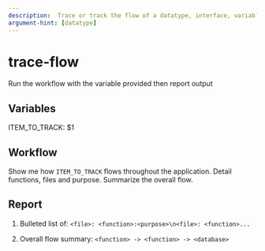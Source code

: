 ```yaml
---
description:  Trace or track the flow of a datatype, interface, variable, etc throughout the codebase
argument-hint: [datatype]
---
```


# trace-flow

Run the workflow with the variable provided then report output

## Variables

ITEM_TO_TRACK: $1

## Workflow 

Show me how `ITEM_TO_TRACK` flows throughout the application. Detail functions, files and purpose. Summarize the overall flow.

## Report 

1. Bulleted list of: 
`<file>: <function>:<purpose>\n<file>: <function>...`

2. Overall flow summary:
`<function> -> <function> -> <database>`